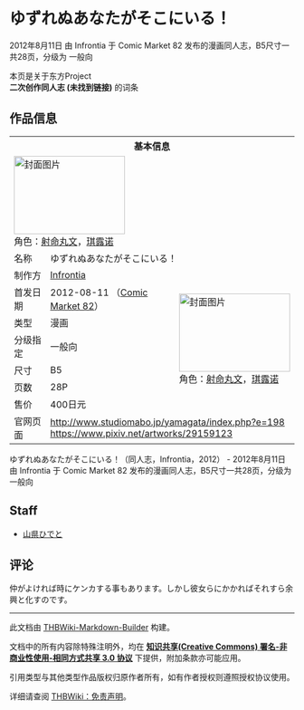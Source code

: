 # ゆずれぬあなたがそこにいる！

<!-- source html: G:\repos\THBWiki-Markdown-Builder\THBWikiMarkdown\Temp\main\a\a3\ns0%3A%E3%82%86%E3%81%9A%E3%82%8C%E3%81%AC%E3%81%82%E3%81%AA%E3%81%9F%E3%81%8C%E3%81%9D%E3%81%93%E3%81%AB%E3%81%84%E3%82%8B%EF%BC%81.html -->

2012年8月11日 由 Infrontia 于 Comic Market 82 发布的漫画同人志，B5尺寸一共28页，分级为 一般向

本页是关于东方Project  
 **二次创作同人志 (未找到链接)** 的词条

## 作品信息

<table><tbody><tr><th colspan="3">基本信息</th></tr><tr><td class="cover-artwork-mobile" colspan="2"><a href="./文件-ゆずれぬあなたがそこにいる！封面.jpg.md" class="image" title="封面图片"><img alt="封面图片" src="https://upload.thwiki.cc/thumb/6/64/%E3%82%86%E3%81%9A%E3%82%8C%E3%81%AC%E3%81%82%E3%81%AA%E3%81%9F%E3%81%8C%E3%81%9D%E3%81%93%E3%81%AB%E3%81%84%E3%82%8B%EF%BC%81%E5%B0%81%E9%9D%A2.jpg/196px-%E3%82%86%E3%81%9A%E3%82%8C%E3%81%AC%E3%81%82%E3%81%AA%E3%81%9F%E3%81%8C%E3%81%9D%E3%81%93%E3%81%AB%E3%81%84%E3%82%8B%EF%BC%81%E5%B0%81%E9%9D%A2.jpg" decoding="async" loading="lazy" width="196" height="138" srcset="https://upload.thwiki.cc/thumb/6/64/%E3%82%86%E3%81%9A%E3%82%8C%E3%81%AC%E3%81%82%E3%81%AA%E3%81%9F%E3%81%8C%E3%81%9D%E3%81%93%E3%81%AB%E3%81%84%E3%82%8B%EF%BC%81%E5%B0%81%E9%9D%A2.jpg/294px-%E3%82%86%E3%81%9A%E3%82%8C%E3%81%AC%E3%81%82%E3%81%AA%E3%81%9F%E3%81%8C%E3%81%9D%E3%81%93%E3%81%AB%E3%81%84%E3%82%8B%EF%BC%81%E5%B0%81%E9%9D%A2.jpg 1.5x, https://upload.thwiki.cc/thumb/6/64/%E3%82%86%E3%81%9A%E3%82%8C%E3%81%AC%E3%81%82%E3%81%AA%E3%81%9F%E3%81%8C%E3%81%9D%E3%81%93%E3%81%AB%E3%81%84%E3%82%8B%EF%BC%81%E5%B0%81%E9%9D%A2.jpg/392px-%E3%82%86%E3%81%9A%E3%82%8C%E3%81%AC%E3%81%82%E3%81%AA%E3%81%9F%E3%81%8C%E3%81%9D%E3%81%93%E3%81%AB%E3%81%84%E3%82%8B%EF%BC%81%E5%B0%81%E9%9D%A2.jpg 2x" data-file-width="1024" data-file-height="723"></a><div class="cover-char">角色：<a href="./射命丸文.md" title="射命丸文">射命丸文</a>，<a href="./琪露诺.md" title="琪露诺">琪露诺</a></div></td>
</tr><tr><td class="label">名称</td><td colspan="2"> ゆずれぬあなたがそこにいる！ </td></tr><tr><td class="label">制作方</td><td><a href="./Infrontia.md" title="Infrontia">Infrontia</a></td><td class="cover-artwork" rowspan="7" style="min-width:196px;"><a href="./文件-ゆずれぬあなたがそこにいる！封面.jpg.md" class="image" title="封面图片"><img alt="封面图片" src="https://upload.thwiki.cc/thumb/6/64/%E3%82%86%E3%81%9A%E3%82%8C%E3%81%AC%E3%81%82%E3%81%AA%E3%81%9F%E3%81%8C%E3%81%9D%E3%81%93%E3%81%AB%E3%81%84%E3%82%8B%EF%BC%81%E5%B0%81%E9%9D%A2.jpg/196px-%E3%82%86%E3%81%9A%E3%82%8C%E3%81%AC%E3%81%82%E3%81%AA%E3%81%9F%E3%81%8C%E3%81%9D%E3%81%93%E3%81%AB%E3%81%84%E3%82%8B%EF%BC%81%E5%B0%81%E9%9D%A2.jpg" decoding="async" loading="lazy" width="196" height="138" srcset="https://upload.thwiki.cc/thumb/6/64/%E3%82%86%E3%81%9A%E3%82%8C%E3%81%AC%E3%81%82%E3%81%AA%E3%81%9F%E3%81%8C%E3%81%9D%E3%81%93%E3%81%AB%E3%81%84%E3%82%8B%EF%BC%81%E5%B0%81%E9%9D%A2.jpg/294px-%E3%82%86%E3%81%9A%E3%82%8C%E3%81%AC%E3%81%82%E3%81%AA%E3%81%9F%E3%81%8C%E3%81%9D%E3%81%93%E3%81%AB%E3%81%84%E3%82%8B%EF%BC%81%E5%B0%81%E9%9D%A2.jpg 1.5x, https://upload.thwiki.cc/thumb/6/64/%E3%82%86%E3%81%9A%E3%82%8C%E3%81%AC%E3%81%82%E3%81%AA%E3%81%9F%E3%81%8C%E3%81%9D%E3%81%93%E3%81%AB%E3%81%84%E3%82%8B%EF%BC%81%E5%B0%81%E9%9D%A2.jpg/392px-%E3%82%86%E3%81%9A%E3%82%8C%E3%81%AC%E3%81%82%E3%81%AA%E3%81%9F%E3%81%8C%E3%81%9D%E3%81%93%E3%81%AB%E3%81%84%E3%82%8B%EF%BC%81%E5%B0%81%E9%9D%A2.jpg 2x" data-file-width="1024" data-file-height="723"></a><div class="cover-char">角色：<a href="./射命丸文.md" title="射命丸文">射命丸文</a>，<a href="./琪露诺.md" title="琪露诺">琪露诺</a></div></td>
</tr><tr><td class="label">首发日期</td><td>2012-08-11&#160;（<a href="/展会作品列表?e=Comic+Market%2382">Comic Market 82</a>）</td></tr><tr><td class="label">类型</td><td>漫画</td></tr><tr><td class="label">分级指定</td><td>一般向</td></tr><tr><td class="label">尺寸</td><td>B5</td></tr><tr><td class="label">页数</td><td>28P</td></tr><tr><td class="label">售价</td><td>400日元</td></tr>
<tr><td class="label">官网页面</td><td colspan="2"><a rel="nofollow" class="external free" href="http://www.studiomabo.jp/yamagata/index.php?e=198">http://www.studiomabo.jp/yamagata/index.php?e=198</a><br><a rel="nofollow" class="external free" href="https://www.pixiv.net/artworks/29159123">https://www.pixiv.net/artworks/29159123</a></td></tr></tbody></table>

ゆずれぬあなたがそこにいる！（同人志，Infrontia，2012） - 2012年8月11日 由 Infrontia 于 Comic Market 82 发布的漫画同人志，B5尺寸一共28页，分级为 一般向

## Staff
- [山県ひでと](./山県ひでと.md)


## 评论
  
仲がよければ時にケンカする事もあります。しかし彼女らにかかればそれすら余興と化すのです。
  
  
  

  





---

此文档由 [THBWiki-Markdown-Builder](https://github.com/Delsin-Yu/THBWiki-Markdown-Builder) 构建。

文档中的所有内容除特殊注明外，均在 [**知识共享(Creative Commons) 署名-非商业性使用-相同方式共享 3.0 协议**](https://creativecommons.org/licenses/by-sa/3.0/deed.zh-hans) 下提供，附加条款亦可能应用。

引用类型与其他类型作品版权归原作者所有，如有作者授权则遵照授权协议使用。

详细请查阅 [THBWiki：免责声明](https://thbwiki.cc/THBWiki:%E5%85%8D%E8%B4%A3%E5%A3%B0%E6%98%8E)。

